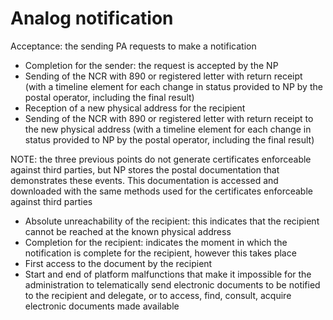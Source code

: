 # Analog notification

Acceptance: the sending PA requests to make a notification

* Completion for the sender: the request is accepted by the NP
* Sending of the NCR with 890 or registered letter with return receipt (with a timeline element for each change in status provided to NP by the postal operator, including the final result)
* Reception of a new physical address for the recipient
* Sending of the NCR with 890 or registered letter with return receipt to the new physical address (with a timeline element for each change in status provided to NP by the postal operator, including the final result)

NOTE: the three previous points do not generate certificates enforceable against third parties, but NP stores the postal documentation that demonstrates these events. This documentation is accessed and downloaded with the same methods used for the certificates enforceable against third parties

* Absolute unreachability of the recipient: this indicates that the recipient cannot be reached at the known physical address
* Completion for the recipient: indicates the moment in which the notification is complete for the recipient, however this takes place
* First access to the document by the recipient
* Start and end of platform malfunctions that make it impossible for the administration to telematically send electronic documents to be notified to the recipient and delegate, or to access, find, consult, acquire electronic documents made available